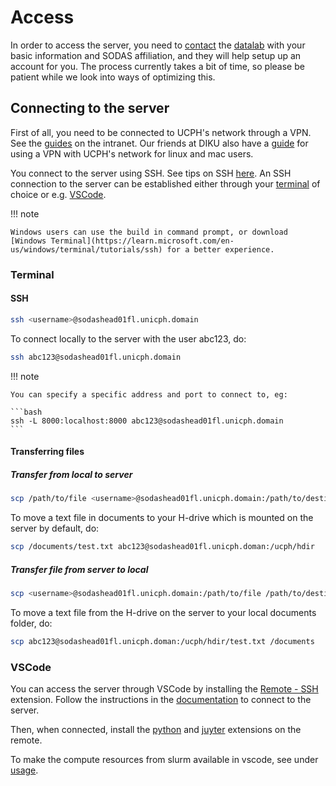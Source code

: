 # Access

In order to access the server, you need to [contact](mailto:datalab@samf.ku.dk) the [datalab](https://datalab.socialsciences.ku.dk/) with your basic
information and SODAS affiliation, and they will help setup up an account for
you. The process currently takes a bit of time, so please be patient while we
look into ways of optimizing this.

## Connecting to the server

First of all, you need to be connected to UCPH's network through a VPN. See the
[guides](https://kunet.ku.dk/medarbejderguide/Sider/It/Fjernadgang-vpn.aspx) on the intranet. Our friends at DIKU also have a [guide](https://github.com/diku-dk/howto/blob/main/vpn.md#accessing-the-ku-vpn-on-linux-and-macos-with-openconnect)
for using a VPN with UCPH's network for linux and mac users.

You connect to the server using SSH. See tips on SSH [here](tips.md#ssh).
An SSH connection to the server can be established either through your
[terminal](#terminal) of choice or e.g. [VSCode](#vscode).

!!! note

    Windows users can use the build in command prompt, or download [Windows Terminal](https://learn.microsoft.com/en-us/windows/terminal/tutorials/ssh) for a better experience.

### Terminal

#### SSH

```bash
ssh <username>@sodashead01fl.unicph.domain
```

To connect locally to the server with the user abc123, do:

```bash
ssh abc123@sodashead01fl.unicph.domain
```

!!! note

    You can specify a specific address and port to connect to, eg:

    ```bash
    ssh -L 8000:localhost:8000 abc123@sodashead01fl.unicph.domain
    ```

#### Transferring files

##### Transfer from local to server

```bash
scp /path/to/file <username>@sodashead01fl.unicph.domain:/path/to/destination
```

To move a text file in documents to your H-drive which is mounted on the
server by default, do:

```bash
scp /documents/test.txt abc123@sodashead01fl.unicph.doman:/ucph/hdir
```

##### Transfer file from server to local

```bash
scp <username>@sodashead01fl.unicph.domain:/path/to/file /path/to/destination
```

To move a text file from the H-drive on the server to your local documents
folder, do:

```bash
scp abc123@sodashead01fl.unicph.doman:/ucph/hdir/test.txt /documents
```

### VSCode

You can access the server through VSCode by installing the [Remote - SSH](https://marketplace.visualstudio.com/items?itemName=ms-vscode-remote.remote-ssh) extension.
Follow the instructions in the [documentation](https://code.visualstudio.com/docs/remote/ssh) to connect to the server.

Then, when connected, install the [python](https://marketplace.visualstudio.com/items?itemName=ms-python.python) and [juyter](https://marketplace.visualstudio.com/items?itemName=ms-toolsai.jupyter) extensions on the remote.

To make the compute resources from slurm available in vscode, see under [usage](/server/usage#vscode).
